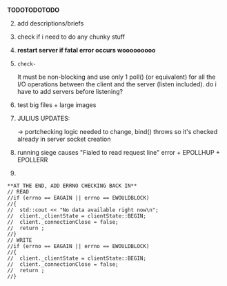 

**TODOTODOTODO**


2) 
	add descriptions/briefs

7) 
	check if i need to do any chunky stuff

9) 
	**restart server if fatal error occurs wooooooooo**

12) 	check-
	It must be non-blocking and use only 1 poll() (or equivalent) for all the I/O
	operations between the client and the server (listen included).
		do i have to add servers before listening?

13) 
	test big files + large images


10) JULIUS UPDATES: 

	-> portchecking logic needed to change, bind() throws so it's checked already
		in server socket creation

11) 
	running siege causes "Fialed to read request line" error + EPOLLHUP + EPOLLERR




100) 
	**AT THE END, ADD ERRNO CHECKING BACK IN**
	// READ
	//if (errno == EAGAIN || errno == EWOULDBLOCK)
	//{
	//	std::cout << "No data available right now\n";
	//	client._clientState = clientState::BEGIN;
	//	client._connectionClose = false;
	//	return ;
	//}
	// WRITE
	//if (errno == EAGAIN || errno == EWOULDBLOCK)
	//{		
	//	client._clientState = clientState::BEGIN;
	//	client._connectionClose = false;
	//	return ;
	//}


